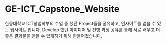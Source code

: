 # GE-ICT_Capstone_Website
한동대학교 ICT창업학부의 수업 중 했던 Project들을 공유하고, 인사이트를 얻을 수 있는 웹사이트 입니다. 
Develop 했던 아이디어 및 진행 과정 공유를 통해 서로 배우고 더 좋은 결과물을 만들 수 있게하기 위해 만들어졌습니다.
